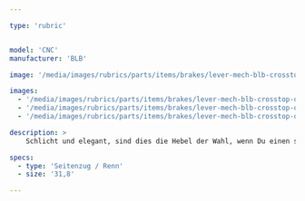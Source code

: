 ```yaml
---

type: 'rubric'


model: 'CNC'
manufacturer: 'BLB'

image: '/media/images/rubrics/parts/items/brakes/lever-mech-blb-crosstop-os_1.jpeg'

images:
  - '/media/images/rubrics/parts/items/brakes/lever-mech-blb-crosstop-os_2.jpeg'
  - '/media/images/rubrics/parts/items/brakes/lever-mech-blb-crosstop-os_3.jpeg'
  - '/media/images/rubrics/parts/items/brakes/lever-mech-blb-crosstop-os_4.jpeg'

description: >
    Schlicht und elegant, sind dies die Hebel der Wahl, wenn Du einen sehr reduzierten Look bei geringem Budget anstrebst.

specs:
  - type: 'Seitenzug / Renn'
  - size: '31,8'

---
```

